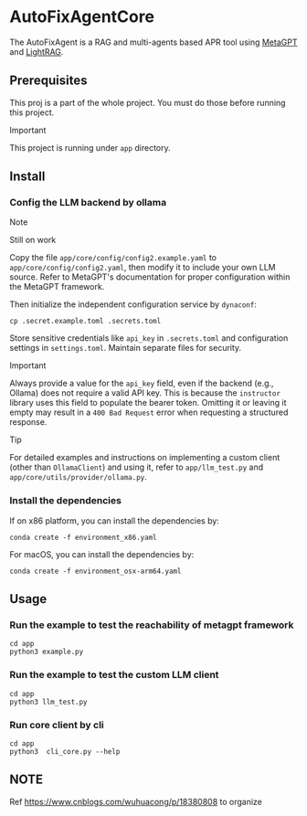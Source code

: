 # AutoFixAgentCore

The AutoFixAgent is a RAG and multi-agents based APR tool using [MetaGPT](https://docs.deepwisdom.ai/main/zh/)
and [LightRAG](https://github.com/HKUDS/LightRAG).

## Prerequisites

This proj is a part of the whole project. You must do those before running this project.

> [!IMPORTANT]
> This project is running under `app` directory.

## Install

### Config the LLM backend by ollama

> [!NOTE]
> Still on work

Copy the file `app/core/config/config2.example.yaml` to `app/core/config/config2.yaml`, then modify it to include your own LLM source. Refer to MetaGPT's documentation for proper configuration within the MetaGPT framework.

Then initialize the independent configuration service by `dynaconf`:

```shell
cp .secret.example.toml .secrets.toml 
```

Store sensitive credentials like `api_key` in `.secrets.toml` and configuration settings in `settings.toml`. Maintain separate files for security.

> [!IMPORTANT]
> Always provide a value for the `api_key` field, even if the backend (e.g., Ollama) does not require a valid API key. This is because the `instructor` library uses this field to populate the bearer token. Omitting it or leaving it empty may result in a `400 Bad Request` error when requesting a structured response.

> [!TIP]
> For detailed examples and instructions on implementing a custom client (other than `OllamaClient`) and using it, refer to `app/llm_test.py` and `app/core/utils/provider/ollama.py`.

### Install the dependencies

If on x86 platform, you can install the dependencies by:

```shell
conda create -f environment_x86.yaml
```

For macOS, you can install the dependencies by:

```shell
conda create -f environment_osx-arm64.yaml
```

## Usage

### Run the example to test the reachability of metagpt framework

```shell
cd app
python3 example.py
```

### Run the example to test the custom LLM client

```shell
cd app
python3 llm_test.py
```

### Run core client by cli

```shell
cd app
python3  cli_core.py --help
```


## NOTE

Ref https://www.cnblogs.com/wuhuacong/p/18380808 to organize


